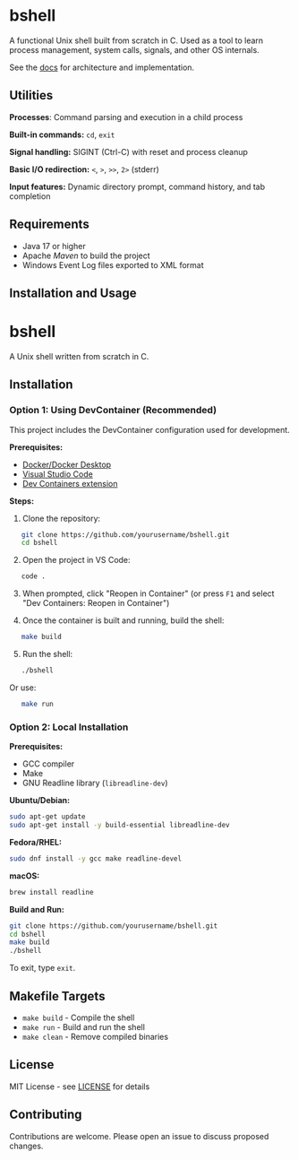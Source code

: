 # bshell

A functional Unix shell built from scratch in C. Used as a tool to learn process management, system calls, signals, and other OS internals.

See the [docs](DOCS.md) for architecture and implementation.

## Utilities

**Processes**: Command parsing and execution in a child process

**Built-in commands:** `cd`, `exit`

**Signal handling:** SIGINT (Ctrl-C) with reset and process cleanup

**Basic I/O redirection:** `<`, `>`, `>>`, `2>` (stderr)

**Input features:** Dynamic directory prompt, command history, and tab completion

## Requirements

- Java 17 or higher
- Apache *Maven* to build the project
- Windows Event Log files exported to XML format

## Installation and Usage

# bshell

A Unix shell written from scratch in C.

## Installation

### Option 1: Using DevContainer (Recommended)

This project includes the DevContainer configuration used for development.

**Prerequisites:**
- [Docker/Docker Desktop](https://www.docker.com/get-started)
- [Visual Studio Code](https://code.visualstudio.com/)
- [Dev Containers extension](https://marketplace.visualstudio.com/items?itemName=ms-vscode-remote.remote-containers)

**Steps:**
1. Clone the repository:
```bash
   git clone https://github.com/yourusername/bshell.git
   cd bshell
```

2. Open the project in VS Code:
```bash
   code .
```

3. When prompted, click "Reopen in Container" (or press `F1` and select "Dev Containers: Reopen in Container")

4. Once the container is built and running, build the shell:
```bash
   make build
```

5. Run the shell:
```bash
   ./bshell
```
   Or use:
```bash
   make run
```

### Option 2: Local Installation

**Prerequisites:**
- GCC compiler
- Make
- GNU Readline library (`libreadline-dev`)

**Ubuntu/Debian:**
```bash
sudo apt-get update
sudo apt-get install -y build-essential libreadline-dev
```

**Fedora/RHEL:**
```bash
sudo dnf install -y gcc make readline-devel
```

**macOS:**
```bash
brew install readline
```

**Build and Run:**
```bash
git clone https://github.com/yourusername/bshell.git
cd bshell
make build
./bshell
```

To exit, type `exit`.

## Makefile Targets

- `make build` - Compile the shell
- `make run` - Build and run the shell
- `make clean` - Remove compiled binaries

## License

MIT License - see [LICENSE](LICENSE) for details

## Contributing

Contributions are welcome. Please open an issue to discuss proposed changes.

